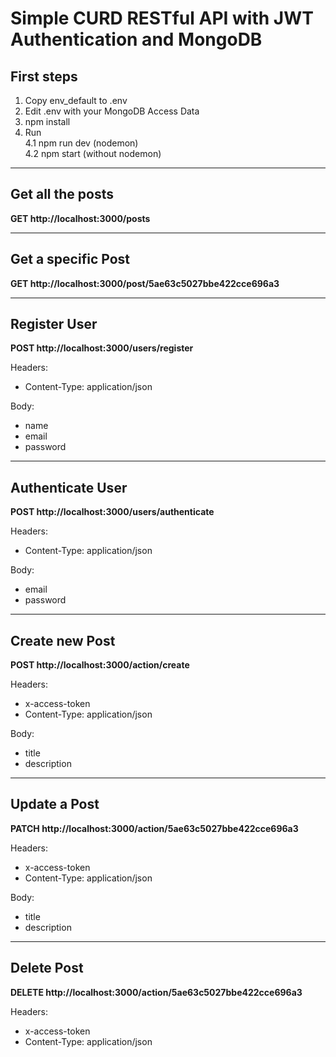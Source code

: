 # Simple CURD RESTful API with JWT Authentication and MongoDB

## First steps
1. Copy env_default to .env
2. Edit .env with your MongoDB Access Data
3. npm install
4. Run  
4.1 npm run dev (nodemon)  
4.2 npm start (without nodemon)

___
## Get all the posts  
**GET http://localhost:3000/posts**
___
## Get a specific Post  
**GET http://localhost:3000/post/5ae63c5027bbe422cce696a3**
___
## Register User  
**POST http://localhost:3000/users/register**

 Headers:
  - Content-Type: application/json

 Body:
  - name
  - email
  - password
___
## Authenticate User  
**POST http://localhost:3000/users/authenticate**

 Headers:
  - Content-Type: application/json

 Body:
  - email
  - password
___
## Create new Post  
**POST http://localhost:3000/action/create**

 Headers:
  - x-access-token
  - Content-Type: application/json

 Body:
  - title
  - description
___
## Update a Post  
**PATCH http://localhost:3000/action/5ae63c5027bbe422cce696a3**

 Headers:
  - x-access-token
  - Content-Type: application/json

 Body:
  - title
  - description
___
## Delete Post  
**DELETE http://localhost:3000/action/5ae63c5027bbe422cce696a3**

 Headers:
  - x-access-token
  - Content-Type: application/json